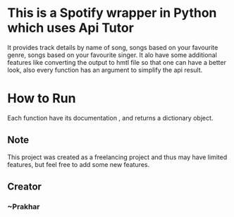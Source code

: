# This is a Spotify wrapper in Python which uses Api Tutor 
 
It provides track details by name of song, songs based on your favourite genre, songs based on your favourite singer.
It alo have some additional features like converting the output to hmtl file so that one can have a better look, also every function has an argument to simplify the api result.

# How to Run

Each function have its documentation , and returns a dictionary object.

## Note

This project was created as a freelancing project and thus may have limited features, but feel free to add some new features.

## Creator 

### ~Prakhar